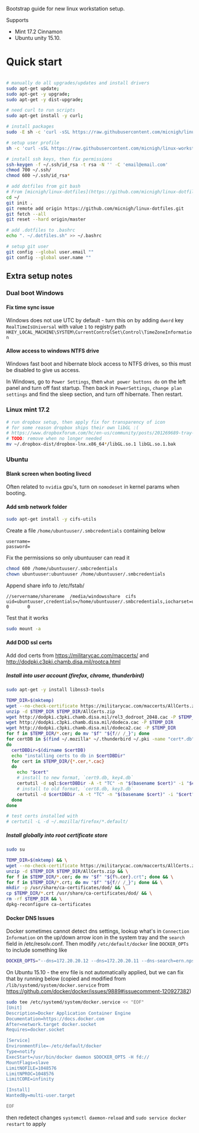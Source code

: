 Bootstrap guide for new linux workstation setup.

Supports

 - Mint 17.2 Cinnamon
 - Ubuntu unity 15.10.

# Quick start

```bash

# manually do all upgrades/updates and install drivers
sudo apt-get update;
sudo apt-get -y upgrade;
sudo apt-get -y dist-upgrade;

# need curl to run scripts
sudo apt-get install -y curl;

# install packages
sudo -E sh -c 'curl -sSL https://raw.githubusercontent.com/micnigh/linux-workstation-bootstrap/master/scripts/install-packages.sh | bash';

# setup user profile
sh -c 'curl -sSL https://raw.githubusercontent.com/micnigh/linux-workstation-bootstrap/master/scripts/setup-user-profile.sh | bash';

# install ssh keys, then fix permissions
ssh-keygen -f ~/.ssh/id_rsa -t rsa -N '' -C 'email@email.com'
chmod 700 ~/.ssh/
chmod 600 ~/.ssh/id_rsa*

# add dotfiles from git bash
# From [micnigh/linux-dotfiles](https://github.com/micnigh/linux-dotfiles)
cd ~/
git init .
git remote add origin https://github.com/micnigh/linux-dotfiles.git
git fetch --all
git reset --hard origin/master

# add .dotfiles to .bashrc
echo ". ~/.dotfiles.sh" >> ~/.bashrc

# setup git user
git config --global user.email ""
git config --global user.name ""

```

## Extra setup notes

### Dual boot Windows

#### Fix time sync issue

Windows does not use UTC by default - turn this on by adding `dword` key `RealTimeIsUniversal` with value `1` to registry path `HKEY_LOCAL_MACHINE\SYSTEM\CurrentControlSet\Control\TimeZoneInformation`

#### Allow access to windows NTFS drive

Windows fast boot and hibernate block access to NTFS drives, so this must be disabled to give us access.

In Windows, go to `Power Settings`, then `what power buttons do` on the left panel and turn off fast startup.  Then back in `PowerSettings`, `change plan settings` and find the sleep section, and turn off hibernate.  Then restart.

### Linux mint 17.2

```bash
# run dropbox setup, then apply fix for transparency of icon
# for some reason dropbox ships their own libGL :(
# https://www.dropboxforum.com/hc/en-us/community/posts/201269689-tray-icon-linux
# TODO: remove when no longer needed
mv ~/.dropbox-dist/dropbox-lnx.x86_64*/libGL.so.1 libGL.so.1.bak
```

### Ubuntu

#### Blank screen when booting livecd

Often related to `nvidia` gpu's, turn on `nomodeset` in kernel params when booting.

#### Add smb network folder

```bash
sudo apt-get install -y cifs-utils
```

Create a file `/home/ubuntuuser/.smbcredentials` containing below

```
username=
password=
```

Fix the permissions so only ubuntuuser can read it

```bash
chmod 600 /home/ubuntuuser/.smbcredentials
chown ubuntuuser:ubuntuuser /home/ubuntuuser/.smbcredentials
```

Append share info to /etc/fstab/

```
//servername/sharename  /media/windowsshare  cifs   uid=ubuntuuser,credentials=/home/ubuntuuser/.smbcredentials,iocharset=utf8,sec=ntlm   0       0
```

Test that it works

```bash
sudo mount -a
```

#### Add DOD ssl certs

Add dod certs from https://militarycac.com/maccerts/ and http://dodpki.c3pki.chamb.disa.mil/rootca.html

##### Install into user account (firefox, chrome, thunderbird)

```bash
sudo apt-get -y install libnss3-tools

TEMP_DIR=$(mktemp)
wget --no-check-certificate https://militarycac.com/maccerts/AllCerts.zip -P $TEMP_DIR
unzip -d $TEMP_DIR $TEMP_DIR/AllCerts.zip
wget http://dodpki.c3pki.chamb.disa.mil/rel3_dodroot_2048.cac -P $TEMP_DIR
wget http://dodpki.c3pki.chamb.disa.mil/dodeca.cac -P $TEMP_DIR
wget http://dodpki.c3pki.chamb.disa.mil/dodeca2.cac -P $TEMP_DIR
for f in $TEMP_DIR/*.cer; do mv "$f" "${f// /_}"; done
for certDB in $(find ~/.mozilla* ~/.thunderbird ~/.pki -name "cert*.db" 2>/dev/null)
do
  certDBDir=$(dirname $certDB)
  echo "installing certs to db in $certDBDir"
  for cert in $TEMP_DIR/{*.cer,*.cac}
  do
    echo "$cert"
    # install to new format, `cert9.db, key4.db`
    certutil -d sql:$certDBDir -A -t "TC" -n "$(basename $cert)" -i "$cert"
    # install to old format, `cert8.db, key3.db`
    certutil -d $certDBDir -A -t "TC" -n "$(basename $cert)" -i "$cert"
  done
done

# test certs installed with
# certutil -L -d ~/.mozilla/firefox/*.default/
```

##### Install globally into root certificate store

```bash
sudo su

TEMP_DIR=$(mktemp) && \
wget --no-check-certificate https://militarycac.com/maccerts/AllCerts.zip -P $TEMP_DIR && \
unzip -d $TEMP_DIR $TEMP_DIR/AllCerts.zip && \
for f in $TEMP_DIR/*.cer; do mv "$f" "${f%.cer}.crt"; done && \
for f in $TEMP_DIR/*.crt; do mv "$f" "${f// /_}"; done && \
mkdir -p /usr/share/ca-certificates/dod/ && \
cp $TEMP_DIR/*.crt /usr/share/ca-certificates/dod/ && \
rm -rf $TEMP_DIR && \
dpkg-reconfigure ca-certificates
```

#### Docker DNS Issues

Docker sometimes cannot detect dns settings, lookup what's in `Connection Information` on the up/down arrow icon in the system tray and the `search` field in /etc/resolv.conf.  Then modify `/etc/default/docker` line `DOCKER_OPTs` to include something like

```bash
DOCKER_OPTS="--dns=172.20.20.12 --dns=172.20.20.11 --dns-search=ern.nps.edu"
```

On Ubuntu 15.10 - the env file is not automatically applied, but we can fix that by running below (copied and modified from `/lib/systemd/system/docker.service` from https://github.com/docker/docker/issues/9889#issuecomment-120927382)

```bash
sudo tee /etc/systemd/system/docker.service << "EOF"
[Unit]
Description=Docker Application Container Engine
Documentation=https://docs.docker.com
After=network.target docker.socket
Requires=docker.socket

[Service]
EnvironmentFile=-/etc/default/docker
Type=notify
ExecStart=/usr/bin/docker daemon $DOCKER_OPTS -H fd://
MountFlags=slave
LimitNOFILE=1048576
LimitNPROC=1048576
LimitCORE=infinity

[Install]
WantedBy=multi-user.target

EOF
```

then redetect changes `systemctl daemon-reload` and `sudo service docker restart` to apply
